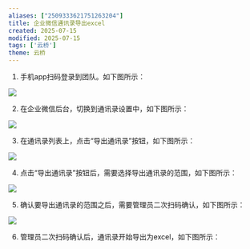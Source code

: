 ```yaml
---
aliases: ["2509333621751263204"]
title: 企业微信通讯录导出excel
created: 2025-07-15
modified: 2025-07-15
tags: ['云桥']
theme: 云桥
---
```


1. 手机app扫码登录到团队。如下图所示：

![](https://myhelpdoc.oss-cn-heyuan.aliyuncs.com/mdimages/779c6367e4ca01c6de725a7b9b4d7b5e.jpg)

2. 在企业微信后台，切换到通讯录设置中，如下图所示：

![](https://myhelpdoc.oss-cn-heyuan.aliyuncs.com/mdimages/45c9296bba9914c7f542d75e1f5f79ca.jpg)

3. 在通讯录列表上，点击“导出通讯录”按钮，如下图所示：

![](https://myhelpdoc.oss-cn-heyuan.aliyuncs.com/mdimages/515acda7a8e0761dd95fbb2ab89b59a5.jpg)

4. 点击“导出通讯录”按钮后，需要选择导出通讯录的范围，如下图所示：

![](https://myhelpdoc.oss-cn-heyuan.aliyuncs.com/mdimages/1159bfbc6d52d406d77b72439c295f04.jpg)

5. 确认要导出通讯录的范围之后，需要管理员二次扫码确认，如下图所示：

![](https://myhelpdoc.oss-cn-heyuan.aliyuncs.com/mdimages/b5fe7294cfeb5e9aaedb6eebed5aadc3.jpg)

6. 管理员二次扫码确认后，通讯录开始导出为excel，如下图所示：

